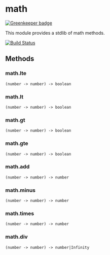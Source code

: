 # math

[![Greenkeeper badge](https://badges.greenkeeper.io/intel-hpdd/math.svg)](https://greenkeeper.io/)

This module provides a stdlib of math methods.

[![Build Status](https://travis-ci.org/intel-hpdd/math.svg?branch=master)](https://travis-ci.org/intel-hpdd/math)

## Methods

### math.lte

```
(number -> number) -> boolean
```

### math.lt

```
(number -> number) -> boolean
```

### math.gt

```
(number -> number) -> boolean
```

### math.gte

```
(number -> number) -> boolean
```

### math.add

```
(number -> number) -> number
```

### math.minus

```
(number -> number) -> number
```

### math.times

```
(number -> number) -> number
```

### math.div

```
(number -> number) -> number|Infinity
```

